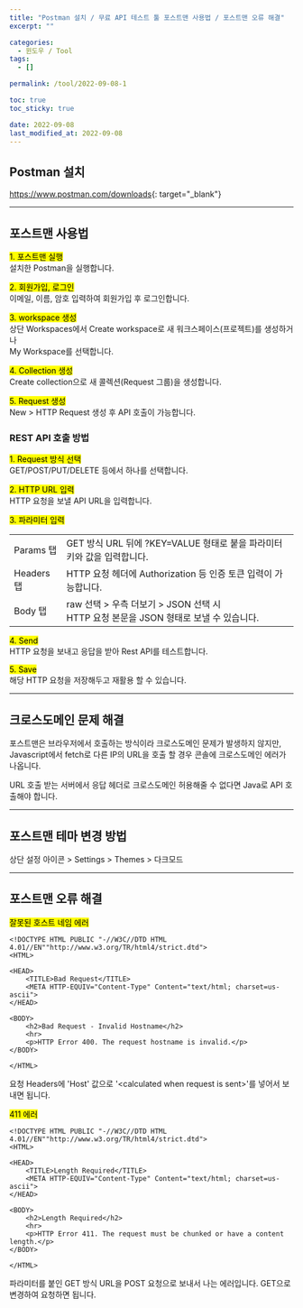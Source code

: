 ```yaml
---
title: "Postman 설치 / 무료 API 테스트 툴 포스트맨 사용법 / 포스트맨 오류 해결"
excerpt: ""

categories:
  - 윈도우 / Tool
tags:
  - []

permalink: /tool/2022-09-08-1

toc: true
toc_sticky: true

date: 2022-09-08
last_modified_at: 2022-09-08
---
```


## Postman 설치

<https://www.postman.com/downloads>{: target="_blank"}

---

## 포스트맨 사용법

<mark>1. 포스트맨 실행</mark>  
설치한 Postman을 실행합니다.

<mark>2. 회원가입, 로그인</mark>  
이메일, 이름, 암호 입력하여 회원가입 후 로그인합니다.

<mark>3. workspace 생성</mark>  
상단 Workspaces에서 Create workspace로 새 워크스페이스(프로젝트)를 생성하거나  
My Workspace를 선택합니다.

<mark>4. Collection 생성</mark>  
Create collection으로 새 콜렉션(Request 그룹)을 생성합니다.

<mark>5. Request 생성</mark>  
New > HTTP Request 생성 후 API 호출이 가능합니다.

### REST API 호출 방법

<mark>1. Request 방식 선택</mark>  
GET/POST/PUT/DELETE 등에서 하나를 선택합니다.

<mark>2. HTTP URL 입력</mark>  
HTTP 요청을 보낼 API URL을 입력합니다.

<mark>3. 파라미터 입력</mark>
<table>
  <tbody>
    <tr>
      <td>Params 탭</td>
      <td>GET 방식 URL 뒤에 ?KEY=VALUE 형태로 붙을 파라미터 키와 값을 입력합니다.</td>
    </tr>
    <tr>
      <td>Headers 탭</td>
      <td>HTTP 요청 헤더에 Authorization 등 인증 토큰 입력이 가능합니다.</td>
    </tr>
    <tr>
      <td>Body 탭</td>
      <td>raw 선택 &gt; 우측 더보기 &gt; JSON 선택 시<br>HTTP 요청 본문을 JSON 형태로 보낼 수 있습니다.</td>
    </tr>
  </tbody>
</table>

<mark>4. Send</mark>  
HTTP 요청을 보내고 응답을 받아 Rest API를 테스트합니다.

<mark>5. Save</mark>  
해당 HTTP 요청을 저장해두고 재활용 할 수 있습니다.

---

## 크로스도메인 문제 해결

포스트맨은 브라우저에서 호출하는 방식이라 크로스도메인 문제가 발생하지 않지만,  
Javascript에서 fetch로 다른 IP의 URL을 호출 할 경우 콘솔에 크로스도메인 에러가 나옵니다.

URL 호출 받는 서버에서 응답 헤더로 크로스도메인 허용해줄 수 없다면 Java로 API 호출해야 합니다.

---

## 포스트맨 테마 변경 방법

상단 설정 아이콘 > Settings > Themes > 다크모드

---

## 포스트맨 오류 해결

<mark>잘못된 호스트 네임 에러</mark>
```
<!DOCTYPE HTML PUBLIC "-//W3C//DTD HTML 4.01//EN""http://www.w3.org/TR/html4/strict.dtd">
<HTML>

<HEAD>
	<TITLE>Bad Request</TITLE>
	<META HTTP-EQUIV="Content-Type" Content="text/html; charset=us-ascii">
</HEAD>

<BODY>
	<h2>Bad Request - Invalid Hostname</h2>
	<hr>
	<p>HTTP Error 400. The request hostname is invalid.</p>
</BODY>

</HTML>
```
요청 Headers에 'Host' 값으로 '\<calculated when request is sent>'를 넣어서 보내면 됩니다.

<mark>411 에러</mark>
```
<!DOCTYPE HTML PUBLIC "-//W3C//DTD HTML 4.01//EN""http://www.w3.org/TR/html4/strict.dtd">
<HTML>

<HEAD>
	<TITLE>Length Required</TITLE>
	<META HTTP-EQUIV="Content-Type" Content="text/html; charset=us-ascii">
</HEAD>

<BODY>
	<h2>Length Required</h2>
	<hr>
	<p>HTTP Error 411. The request must be chunked or have a content length.</p>
</BODY>

</HTML>
```
파라미터를 붙인 GET 방식 URL을 POST 요청으로 보내서 나는 에러입니다. GET으로 변경하여 요청하면 됩니다.